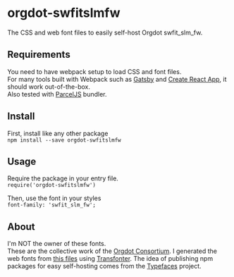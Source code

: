 # orgdot-swfitslmfw
The CSS and web font files to easily self-host Orgdot swfit_slm_fw.

## Requirements
You need to have webpack setup to load CSS and font files.<br />For many tools built with Webpack such as [Gatsby](https://github.com/gatsbyjs/gatsby") and [Create React App](https://github.com/facebookincubator/create-react-app), it should work out-of-the-box.<br />Also tested with [ParcelJS](https://parceljs.org/) bundler.

## Install
First, install like any other package<br />`npm install --save orgdot-swfitslmfw`

## Usage
Require the package in your entry file.<br />`require('orgdot-swfitslmfw')`

Then, use the font in your styles<br />`font-family: 'swfit_slm_fw';`

## About
I'm NOT the owner of these fonts.<br />These are the collective work of the [Orgdot Consortium](http://www.orgdot.com).
I generated the web fonts from [this files](http://www.orgdot.com/aliasfonts/index.htm) using [Transfonter](https://transfonter.org).
The idea of publishing npm packages for easy self-hosting comes from the [Typefaces](https://github.com/KyleAMathews/typefaces) project.
